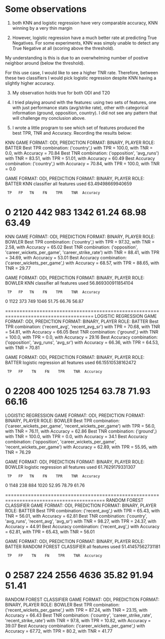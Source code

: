 # Some observations 

1) both KNN and logistic regression have very comparable accuracy, KNN winning 
by a very thin margin 

2) However, logistic regression have a much better rate at predicting 
True Negatives. For some experiments, KNN was simply unable to detect 
any True Negative at all (scoring above the threshold).  

My understanding is this is due to an overwhelming number of postive neighbor 
around (below the threshold). 

For this use case, I would like to see a higher TNR rate. Therefore, between 
these two classifiers I would pick logistic regression despite KNN having a 
slightly higher accuracy. 

3) My observation holds true for both ODI and T20 

4) I tried playing around with the features: using two sets of features, one
with just performance stats (avg/strike rate), other with categorical 
information (ground, opposition, country). I did not see any pattern that 
will challenge my conclusion above. 


5) I wrote a little program to see which set of features produced the  
best TPR, TNR and Accuracy. Recording the results below: 

KNN
GAME FORMAT: ODI, PREDICTION FORMAT: BINARY, PLAYER ROLE: BATTER
Best TPR combination: ('country',) with TPR = 100.0, with TNR = 0.0, with Accuracy = 70.84
Best TNR combination: ('opposition', 'avg_runs') with TNR = 83.51, with TPR = 51.01, with Accuracy = 60.49
Best Accuracy combination: ('country',) with Accuracy = 70.84, with TPR = 100.0, with TNR = 0.0


GAME FORMAT: ODI, PREDICTION FORMAT: BINARY, PLAYER ROLE: BATTER
KNN classifier all features used
63.49498669940659


     TP   FP   TN    FN    TPR    TNR  Accuracy
0  2120  442  983  1342  61.24  68.98     63.49
=================================================
KNN
GAME FORMAT: ODI, PREDICTION FORMAT: BINARY, PLAYER ROLE: BOWLER
Best TPR combination: ('country',) with TPR = 97.32, with TNR = 2.58, with Accuracy = 65.02
Best TNR combination: ('opposition', 'career_wickets_per_game', 'career_strike_rate') with TNR = 88.41, with TPR = 34.69, with Accuracy = 53.01
Best Accuracy combination: ('career_wickets_per_game',) with Accuracy = 68.57, with TPR = 88.65, with TNR = 29.77


GAME FORMAT: ODI, PREDICTION FORMAT: BINARY, PLAYER ROLE: BOWLER
KNN classifier all features used
56.869300911854104


     TP   FP   TN    FN    TPR    TNR  Accuracy
0  1122  373  749  1046  51.75  66.76     56.87


=====================================================================================
LOGISTIC REGRESSION
GAME FORMAT: ODI, PREDICTION FORMAT: BINARY, PLAYER ROLE: BATTER
Best TPR combination: ('recent_avg', 'recent_avg_sr') with TPR = 70.68, with TNR = 54.81, with Accuracy = 66.05
Best TNR combination: ('ground',) with TNR = 100.0, with TPR = 0.0, with Accuracy = 29.16
Best Accuracy combination: ('opposition', 'avg_runs', 'avg_sr') with Accuracy = 66.36, with TPR = 64.53, with TNR = 70.81

GAME FORMAT: ODI, PREDICTION FORMAT: BINARY, PLAYER ROLE: BATTER
logistic regression all features used
66.15510538162472


     TP   FP    TN    FN    TPR    TNR  Accuracy
0  2208  400  1025  1254  63.78  71.93     66.16
==================================================

LOGISTIC REGRESSION
GAME FORMAT: ODI, PREDICTION FORMAT: BINARY, PLAYER ROLE: BOWLER
Best TPR combination: ('career_wickets_per_game', 'recent_wickets_per_game') with TPR = 56.0, with TNR = 76.11, with Accuracy = 62.86
Best TNR combination: ('ground',) with TNR = 100.0, with TPR = 0.0, with Accuracy = 34.1
Best Accuracy combination: ('opposition', 'career_wickets_per_game', 'recent_wickets_per_game') with Accuracy = 62.89, with TPR = 55.95, with TNR = 76.29

GAME FORMAT: ODI, PREDICTION FORMAT: BINARY, PLAYER ROLE: BOWLER
logistic regression all features used
61.7629179331307


     TP   FP   TN    FN    TPR    TNR  Accuracy
0  1148  238  884  1020  52.95  78.79     61.76

=========================================================================================
RANDOM FOREST CLASSIFIER
GAME FORMAT: ODI, PREDICTION FORMAT: BINARY, PLAYER ROLE: BATTER
Best TPR combination: ('recent_avg',) with TPR = 65.43, with TNR = 56.01, with Accuracy = 62.81
Best TNR combination: ('country', 'avg_runs', 'recent_avg', 'avg_sr') with TNR = 98.27, with TPR = 24.37, with Accuracy = 44.91
Best Accuracy combination: ('recent_avg',) with Accuracy = 62.81, with TPR = 65.43, with TNR = 56.01

GAME FORMAT: ODI, PREDICTION FORMAT: BINARY, PLAYER ROLE: BATTER
RANDOM FOREST CLASSIFIER all features used
51.41457562731181


     TP   FP    TN    FN    TPR    TNR  Accuracy
0  2587  224  2556  4636  35.82  91.94     51.41
================================================= 
RANDOM FOREST CLASSIFIER
GAME FORMAT: ODI, PREDICTION FORMAT: BINARY, PLAYER ROLE: BOWLER
Best TPR combination: ('recent_wickets_per_game',) with TPR = 87.24, with TNR = 23.15, with Accuracy = 66.43
Best TNR combination: ('country', 'career_strike_rate', 'recent_strike_rate') with TNR = 97.8, with TPR = 10.82, with Accuracy = 39.07
Best Accuracy combination: ('career_wickets_per_game',) with Accuracy = 67.72, with TPR = 80.2, with TNR = 41.77